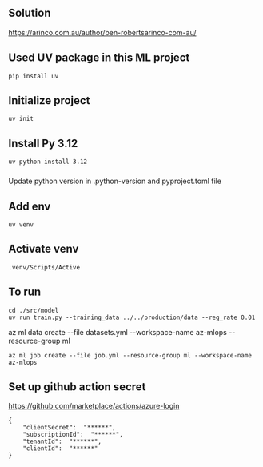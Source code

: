## Solution
https://arinco.com.au/author/ben-robertsarinco-com-au/

## Used UV package in this ML project

```
pip install uv
```

## Initialize project
```
uv init
```

## Install Py 3.12
```
uv python install 3.12
```

###
Update python version in .python-version and pyproject.toml file

## Add env
```
uv venv
```
## Activate venv
```
.venv/Scripts/Active
```

## To run
```
cd ./src/model
uv run train.py --training_data ../../production/data --reg_rate 0.01
```


az ml data create --file datasets.yml --workspace-name az-mlops --resource-group ml

```
az ml job create --file job.yml --resource-group ml --workspace-name az-mlops
```

## Set up github action secret
https://github.com/marketplace/actions/azure-login

```
{
    "clientSecret":  "******",
    "subscriptionId":  "******",
    "tenantId":  "******",
    "clientId":  "******"
}
```


